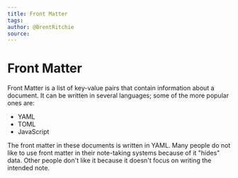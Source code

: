```yaml
---
title: Front Matter
tags: 
author: @BrentRitchie
source: 
---
```

# Front Matter

Front Matter is a list of key-value pairs that contain information about a document. It can be written in several languages; some of the more popular ones are:

- YAML
- TOML
- JavaScript

The front matter in these documents is written in YAML. Many people do not like to use front matter in their note-taking systems because of it "hides" data. Other people don't like it because it doesn't focus on writing the intended note.